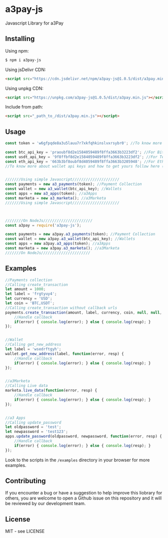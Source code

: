 # a3pay-js
Javascript Library for a3Pay


## Installing

Using npm:

```bash
$ npm i a3pay-js
```

Using jsDelivr CDN:

```html
<script src="https://cdn.jsdelivr.net/npm/a3pay-js@1.0.5/dist/a3pay.min.js"></script>
```

Using unpkg CDN:

```html
<script src="https://unpkg.com/a3pay-js@1.0.5/dist/a3pay.min.js"></script>
```

Include from path:

```html
<script src="_path_to_/dist/a3pay.min.js"></script>
```

## Usage
```js
const token = 'w6gfpqde8a3u5lauu7r7xkfqhkinslvxrsybr0'; //To know more about tokens and how to get yours follow here (https://a3pay.co/docs/#access_token)

const btc_api_key = 'praoubf8d2e1584059489f8ffa3663b3223df2'; //For Bitcoin
const usdt_api_key = '9f8ffbf8d2e1584059489f8ffa3663b3223df2'; //For Tether USDT
const eth_api_key = '663b3bf8oubf8d4059489f8ffa3663b3205948'; //For Ethereum
//To know more about wallet api keys and how to get yours follow here (https://a3pay.co/docs/#api_key)


///////Using simple Javascript/////////////////////
const payments = new a3_payments(token); //Payment Collection
const wallet = new a3_wallet(btc_api_key); //Wallets
const apps = new a3_apps(token); //a3Apps
const marketa = new a3_marketa(); //a3Marketa
///////Using simple Javascript/////////////////////



////////On NodeJs//////////////////////
const a3pay = require('a3pay-js');

const payments = new a3pay.a3_payments(token); //Payment Collection
const wallet = new a3pay.a3_wallet(btc_api_key); //Wallets
const apps = new a3pay.a3_apps(token); //a3Apps
const marketa = new a3pay.a3_marketa(); //a3Marketa
///////On NodeJs//////////////////////

```


## Examples
```js
//Payments collection
//Calling create_transaction
let amount = 1000;
let label = 'frgtyuy4';
let currency = 'USD';
let coin = 'BTC,USDT';
//Calling create_transaction without callback urls
payments.create_transaction(amount, label, currency, coin, null, null, function(error, resp) {
    //Handle callback
    if(error) { console.log(error); } else { console.log(resp); }
});


//Wallet
//Calling get_new_address
let label = 'wsedrftgyh';
wallet.get_new_address(label, function(error, resp) {
    //Handle callback
    if(error) { console.log(error); } else { console.log(resp); }
});


//a3Marketa
//Calling Live data
marketa.live_data(function(error, resp) {
    //Handle callback
    if(error) { console.log(error); } else { console.log(resp); }
});


//a3 Apps
//Calling update_password
let oldpassword = 'test';
let newpassword = 'test123';
apps.update_password(oldpassword, newpassword, function(error, resp) {
    //Handle callback
    if(error) { console.log(error); } else { console.log(resp); }
});
```

Look to the scripts in the `/examples` directory in your browser for more examples.


## Contributing
If you encounter a bug or have a suggestion to help improve this liobrary for others, you are welcome to open a Github issue on this repository and it will be reviewed by our development team.


## License
MIT - see LICENSE

